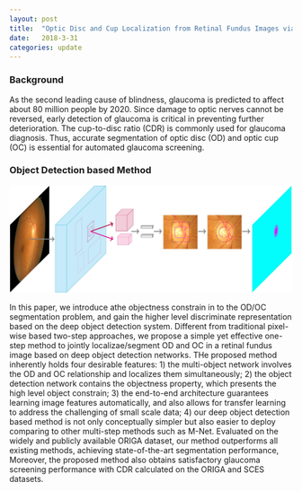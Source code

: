 ```yaml
---
layout: post
title:  "Optic Disc and Cup Localization from Retinal Fundus Images via Deep Object Detection Networks"
date:   2018-3-31
categories: update
---
```


### Background

As the second leading cause of blindness, glaucoma is predicted to affect about 80 million people by 2020. Since damage to optic nerves cannot be reversed, early detection of glaucoma is critical in preventing further deterioration. The cup-to-disc ratio (CDR) is commonly used for glaucoma diagnosis. Thus, accurate segmentation of optic disc (OD) and optic cup (OC) is essential for automated glaucoma screening.

### Object Detection based Method

![plot of chunk image_1](/images/deepCDR/framework.jpg)

In this paper, we introduce athe objectness constrain in to the OD/OC segmentation problem, and gain the higher level discriminate representation based on the deep object detection system. Different from traditional pixel-wise based two-step approaches, we propose a simple yet effective one-step method to jointly localizae/segment OD and OC in a retinal fundus image based on deep object detection networks. THe proposed method inherently holds four desirable features: 1) the multi-object network involves the OD and OC relationship and localizes them simultaneously; 2) the object detection network contains the objectness property, which presents the high level object constrain; 3) the end-to-end architecture guarantees learning image features automatically, and also allows for transfer learning to address the challenging of small scale data; 4) our deep object detection based method is not only conceptually simpler but also easier to deploy comparing to other multi-step methods such as M-Net. Evaluated on the widely and publicly available ORIGA dataset, our method outperforms all existing methods, achieving state-of-the-art segmentation performance, Moreover, the proposed method also obtains satisfactory glaucoma screening performance with CDR calculated on the ORIGA and SCES datasets.




